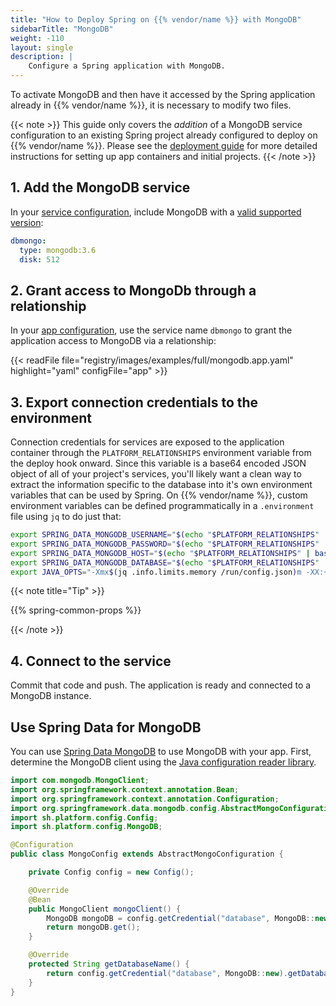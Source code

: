```yaml
---
title: "How to Deploy Spring on {{% vendor/name %}} with MongoDB"
sidebarTitle: "MongoDB"
weight: -110
layout: single
description: |
    Configure a Spring application with MongoDB.
---
```


To activate MongoDB and then have it accessed by the Spring application already in {{% vendor/name %}}, it is necessary to modify two files.

{{< note >}}
This guide only covers the *addition* of a MongoDB service configuration to an existing Spring project already configured to deploy on {{% vendor/name %}}. Please see the [deployment guide](/guides/spring/deploy/_index.md) for more detailed instructions for setting up app containers and initial projects.
{{< /note >}}

## 1. Add the MongoDB service

In your [service configuration](/add-services/_index.md), include MongoDB with a [valid supported version](/add-services/mongodb.md):

```yaml {configFile="services"}
dbmongo:
  type: mongodb:3.6
  disk: 512
```

## 2. Grant access to MongoDb through a relationship

In your [app configuration](/create-apps/app-reference/single-runtime-image.md), use the service name `dbmongo` to grant the application access to MongoDB via a relationship:

{{< readFile file="registry/images/examples/full/mongodb.app.yaml" highlight="yaml" configFile="app" >}}

## 3. Export connection credentials to the environment

Connection credentials for services are exposed to the application container through the `PLATFORM_RELATIONSHIPS` environment variable from the deploy hook onward. Since this variable is a base64 encoded JSON object of all of your project's services, you'll likely want a clean way to extract the information specific to the database into it's own environment variables that can be used by Spring. On {{% vendor/name %}}, custom environment variables can be defined programmatically in a `.environment` file using `jq` to do just that:

```bash {location=".environment"}
export SPRING_DATA_MONGODB_USERNAME="$(echo "$PLATFORM_RELATIONSHIPS" | base64 --decode | jq -r '.dbmongo[0].username')"
export SPRING_DATA_MONGODB_PASSWORD="$(echo "$PLATFORM_RELATIONSHIPS" | base64 --decode | jq -r '.dbmongo[0].password')"
export SPRING_DATA_MONGODB_HOST="$(echo "$PLATFORM_RELATIONSHIPS" | base64 --decode | jq -r '.dbmongo[0].host')"
export SPRING_DATA_MONGODB_DATABASE="$(echo "$PLATFORM_RELATIONSHIPS" | base64 --decode | jq -r '.dbmongo[0].path')"
export JAVA_OPTS="-Xmx$(jq .info.limits.memory /run/config.json)m -XX:+ExitOnOutOfMemoryError"
```

{{< note title="Tip" >}}

{{% spring-common-props %}}

{{< /note >}}

## 4. Connect to the service

Commit that code and push. The application is ready and connected to a MongoDB instance.

## Use Spring Data for MongoDB

You can use [Spring Data MongoDB](https://spring.io/projects/spring-data-mongodb) to use MongoDB with your app.
First, determine the MongoDB client using the [Java configuration reader library](https://github.com/platformsh/config-reader-java).

```java
import com.mongodb.MongoClient;
import org.springframework.context.annotation.Bean;
import org.springframework.context.annotation.Configuration;
import org.springframework.data.mongodb.config.AbstractMongoConfiguration;
import sh.platform.config.Config;
import sh.platform.config.MongoDB;

@Configuration
public class MongoConfig extends AbstractMongoConfiguration {

    private Config config = new Config();

    @Override
    @Bean
    public MongoClient mongoClient() {
        MongoDB mongoDB = config.getCredential("database", MongoDB::new);
        return mongoDB.get();
    }

    @Override
    protected String getDatabaseName() {
        return config.getCredential("database", MongoDB::new).getDatabase();
    }
}
```
